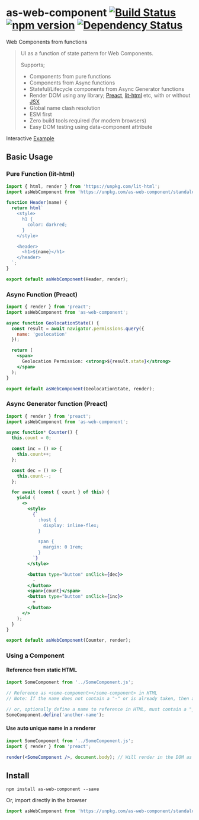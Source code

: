 # as-web-component [![Build Status](https://travis-ci.org/bealearts/as-web-component.png?branch=master)](https://travis-ci.org/bealearts/as-web-component) [![npm version](https://badge.fury.io/js/as-web-component.svg)](http://badge.fury.io/js/as-web-component) [![Dependency Status](https://david-dm.org/bealearts/as-web-component.png)](https://david-dm.org/bealearts/as-web-component)

Web Components from functions

> UI as a function of state pattern for Web Components.
>
> Supports;
>
> - Components from pure functions
> - Components from Async functions
> - Stateful/Lifecycle components from Async Generator functions
> - Render DOM using any library; [Preact](https://preactjs.com/), [lit-html](https://lit-html.polymer-project.org/) etc, with or without [JSX](https://reactjs.org/docs/introducing-jsx.html)
> - Global name clash resolution
> - ESM first
> - Zero build tools required (for modern browsers)
> - Easy DOM testing using data-component attribute

Interactive [Example](https://raw.githack.com/bealearts/as-web-component/main/example/index.html)

## Basic Usage

### Pure Function (lit-html)

```js
import { html, render } from 'https://unpkg.com/lit-html';
import asWebComponent from 'https://unpkg.com/as-web-component/standalone.js';

function Header(name) {
  return html`
    <style>
      h1 {
        color: darkred;
      }
    </style>

    <header>
      <h1>${name}</h1>
    </header>
  `;
}

export default asWebComponent(Header, render);
```

### Async Function (Preact)

```jsx
import { render } from 'preact';
import asWebComponent from 'as-web-component';

async function GeolocationState() {
  const result = await navigator.permissions.query({
    name: 'geolocation'
  });

  return (
    <span>
      Geolocation Permission: <strong>${result.state}</strong>
    </span>
  );
}

export default asWebComponent(GeolocationState, render);
```

### Async Generator function (Preact)

```jsx
import { render } from 'preact';
import asWebComponent from 'as-web-component';

async function* Counter() {
  this.count = 0;

  const inc = () => {
    this.count++;
  };

  const dec = () => {
    this.count--;
  };

  for await (const { count } of this) {
    yield (
      <>
        <style>
          {`
            :host {
              display: inline-flex;
            }

            span {
              margin: 0 1rem;
            }
          `}
        </style>

        <button type="button" onClick={dec}>
          -
        </button>
        <span>{count}</span>
        <button type="button" onClick={inc}>
          +
        </button>
      </>
    );
  }
}

export default asWebComponent(Counter, render);
```

### Using a Component

#### Reference from static HTML

```js
import SomeComponent from '../SomeComponent.js';

// Reference as <some-component></some-component> in HTML
// Note: If the name does not contain a "-" or is already taken, then a "-{UID}" will be added to the name

// or, optionally define a name to reference in HTML, must contain a "_" and be unique in the page
SomeComponent.define('another-name');
```

#### Use auto unique name in a renderer

```jsx
import SomeComponent from '../SomeComponent.js';
import { render } from 'preact';

render(<SomeComponent />, document.body); // Will render in the DOM as <some-component></some-component>
```

## Install

```shell
npm install as-web-component --save
```

Or, import directly in the browser

```js
import asWebComponent from 'https://unpkg.com/as-web-component/standalone.js';
```
